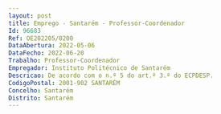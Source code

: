 ```yaml
--- 
layout: post
title: Emprego - Santarém - Professor-Coordenador
Id: 96683
Ref: OE202205/0200
DataAbertura: 2022-05-06
DataFecho: 2022-06-20
Trabalho: Professor-Coordenador
Empregador: Instituto Politécnico de Santarém
Descricao: De acordo com o n.º 5 do art.º 3.º do ECPDESP.
CodigoPostal: 2001-902 SANTARÉM
Concelho: Santarém
Distrito: Santarém
--- 
```

